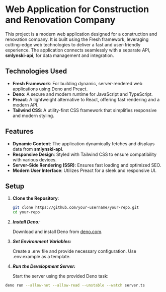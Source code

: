 # Web Application for Construction and Renovation Company

This project is a modern web application designed for a construction and renovation company. It is built using the Fresh framework, leveraging cutting-edge web technologies to deliver a fast and user-friendly experience. The application connects seamlessly with a separate API, **smlynski-api**, for data management and integration.

## Technologies Used

- **Fresh Framework**: For building dynamic, server-rendered web applications using Deno and Preact.
- **Deno**: A secure and modern runtime for JavaScript and TypeScript.
- **Preact**: A lightweight alternative to React, offering fast rendering and a modern API.
- **Tailwind CSS**: A utility-first CSS framework that simplifies responsive and modern styling.

## Features

- **Dynamic Content**: The application dynamically fetches and displays data from **smlynski-api**.
- **Responsive Design**: Styled with Tailwind CSS to ensure compatibility with various devices.
- **Server-Side Rendering (SSR)**: Ensures fast loading and optimized SEO.
- **Modern User Interface**: Utilizes Preact for a sleek and responsive UI.

## Setup

1. **Clone the Repository**:

   ```bash
   git clone https://github.com/your-username/your-repo.git
   cd your-repo

2. ***Install Deno:***

   Download and install Deno from [deno.com](https://deno.com/).

3. ***Set Environment Variables:*** 

    Create a .env file and provide necessary configuration. Use .env.example as a template.

4. ***Run the Development Server:*** 

   Start the server using the provided Deno task:

  ```bash
  deno run --allow-net --allow-read --unstable --watch server.ts
  ```
